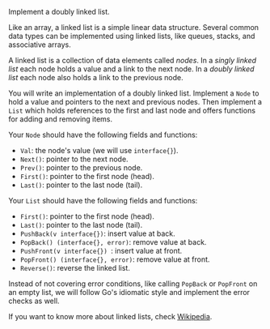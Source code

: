 Implement a doubly linked list.

Like an array, a linked list is a simple linear data structure. Several
common data types can be implemented using linked lists, like queues,
stacks, and associative arrays.

A linked list is a collection of data elements called *nodes*. In a
*singly linked list* each node holds a value and a link to the next node.
In a *doubly linked list* each node also holds a link to the previous
node.

You will write an implementation of a doubly linked list. Implement a
`Node` to hold a value and pointers to the next and previous nodes. Then
implement a `List` which holds references to the first and last node and
offers functions for adding and removing items.

Your `Node` should have the following fields and functions:

* `Val`: the node's value (we will use `interface{}`).
* `Next()`: pointer to the next node.
* `Prev()`: pointer to the previous node.
* `First()`: pointer to the first node (head).
* `Last()`: pointer to the last node (tail).

Your `List` should have the following fields and functions:

* `First()`: pointer to the first node (head).
* `Last()`: pointer to the last node (tail).
* `PushBack(v interface{})`: insert value at back.
* `PopBack() (interface{}, error)`: remove value at back.
* `PushFront(v interface{}) `: insert value at front.
* `PopFront() (interface{}, error)`: remove value at front.
* `Reverse()`: reverse the linked list.

Instead of not covering error conditions, like calling `PopBack` or `PopFront` on an empty list,
we will follow Go's idiomatic style and implement the error checks as well.

If you want to know more about linked lists, check [Wikipedia](https://en.wikipedia.org/wiki/Linked_list).
